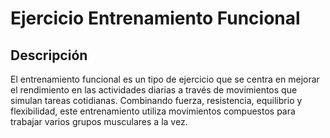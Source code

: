 # Ejercicio Entrenamiento Funcional

## Descripción
El entrenamiento funcional es un tipo de ejercicio que se centra en mejorar el rendimiento en las actividades diarias a través de movimientos que simulan tareas cotidianas. Combinando fuerza, resistencia, equilibrio y flexibilidad, este entrenamiento utiliza movimientos compuestos para trabajar varios grupos musculares a la vez.